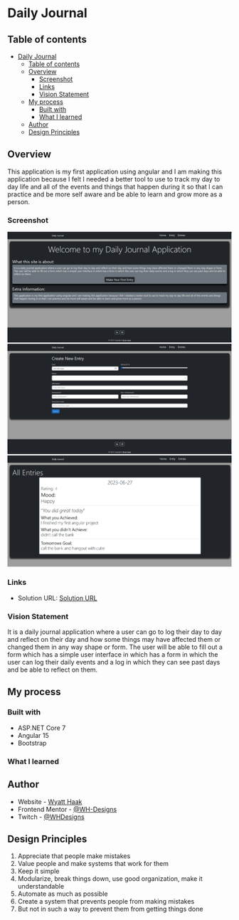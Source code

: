 # Daily Journal


## Table of contents

- [Daily Journal](#daily-journal)
  - [Table of contents](#table-of-contents)
  - [Overview](#overview)
    - [Screenshot](#screenshot)
    - [Links](#links)
    - [Vision Statement](#vision-statement)
  - [My process](#my-process)
    - [Built with](#built-with)
    - [What I learned](#what-i-learned)
  - [Author](#author)
  - [Design Principles](#design-principles)

## Overview
This application is my first application using angular and I am making this application because I felt I needed a better tool to use to track my
day to day life and all of the events and things that happen during it so that I can practice and be more self aware and be able to learn and grow more as a person.
### Screenshot

![Final Solution](/assets/images/Main%20Page%20Screenshot.png)
![Final Solution](/assets/images/Create%20An%20Entry%20Page%20Screenshot.png)
![Final Solution](/assets/images/Entries%20Page%20Screenshot.png)

### Links

- Solution URL: [Solution URL](https://github.com/WH-Designs/Daily-Journal)

### Vision Statement
It is a daily journal application where a user can go to log their day to day and reflect on their day and 
how some things may have affected them or changed them in any way shape or form. The user will be able to fill
out a form which has a simple user interface in which has a form in which the user can log their daily events and
a log in which they can see past days and be able to reflect on them. 

## My process

### Built with

- ASP.NET Core 7
- Angular 15
- Bootstrap

### What I learned


## Author

- Website - [Wyatt Haak](https://wh-designs.github.io/)
- Frontend Mentor - [@WH-Designs](https://www.frontendmentor.io/profile/WH-Designs)
- Twitch - [@WHDesigns](https://www.twitch.tv/whdesigns)

## Design Principles

1. Appreciate that people make mistakes
2. Value people and make systems that work for them
3. Keep it simple
4. Modularize, break things down, use good organization, make it understandable
5. Automate as much as possible
6. Create a system that prevents people from making mistakes
7. But not in such a way to prevent them from getting things done

